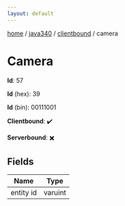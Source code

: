 ```yaml
---
layout: default
---
```


[home](/)  /  [java340](/protocol/java340)  /  [clientbound](/protocol/java340/clientbound)  /  camera

# Camera

**Id**: 57

**Id** (hex): 39

**Id** (bin): 00111001

**Clientbound**: ✔️

**Serverbound**: ✖️

## Fields

Name | Type
---|---
entity id | varuint

